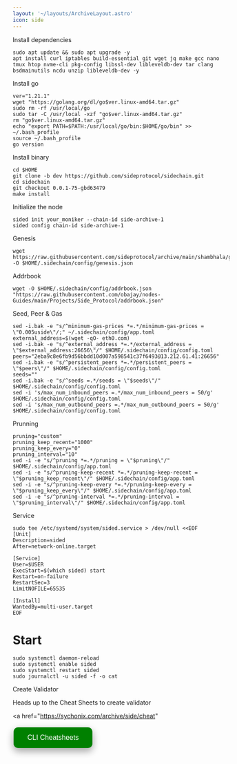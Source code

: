 ```yaml
---
layout: '~/layouts/ArchiveLayout.astro'
icon: side
---
```


 Install dependencies 

```
sudo apt update && sudo apt upgrade -y
apt install curl iptables build-essential git wget jq make gcc nano tmux htop nvme-cli pkg-config libssl-dev libleveldb-dev tar clang bsdmainutils ncdu unzip libleveldb-dev -y
```

 Install go
```
ver="1.21.1"
wget "https://golang.org/dl/go$ver.linux-amd64.tar.gz"
sudo rm -rf /usr/local/go
sudo tar -C /usr/local -xzf "go$ver.linux-amd64.tar.gz"
rm "go$ver.linux-amd64.tar.gz"
echo "export PATH=$PATH:/usr/local/go/bin:$HOME/go/bin" >> ~/.bash_profile
source ~/.bash_profile
go version
```

 Install binary

```
cd $HOME
git clone -b dev https://github.com/sideprotocol/sidechain.git
cd sidechain
git checkout 0.0.1-75-gbd63479
make install
```
 Initialize the node
```
sided init your_moniker --chain-id side-archive-1
sided config chain-id side-archive-1
```

 Genesis
```
wget https://raw.githubusercontent.com/sideprotocol/archive/main/shambhala/genesis.json -O $HOME/.sidechain/config/genesis.json
```
 Addrbook 
```
wget -O $HOME/.sidechain/config/addrbook.json "https://raw.githubusercontent.com/obajay/nodes-Guides/main/Projects/Side_Protocol/addrbook.json"
```
Seed, Peer & Gas
```
sed -i.bak -e "s/^minimum-gas-prices *=.*/minimum-gas-prices = \"0.005uside\"/;" ~/.sidechain/config/app.toml
external_address=$(wget -qO- eth0.com) 
sed -i.bak -e "s/^external_address *=.*/external_address = \"$external_address:26656\"/" $HOME/.sidechain/config/config.toml
peers="2eba9c8e6fb9d56bbdd10d007a598541c37f6493@13.212.61.41:26656"
sed -i.bak -e "s/^persistent_peers *=.*/persistent_peers = \"$peers\"/" $HOME/.sidechain/config/config.toml
seeds=""
sed -i.bak -e "s/^seeds =.*/seeds = \"$seeds\"/" $HOME/.sidechain/config/config.toml
sed -i 's/max_num_inbound_peers =.*/max_num_inbound_peers = 50/g' $HOME/.sidechain/config/config.toml
sed -i 's/max_num_outbound_peers =.*/max_num_outbound_peers = 50/g' $HOME/.sidechain/config/config.toml
```

 Prunning
```
pruning="custom"
pruning_keep_recent="1000"
pruning_keep_every="0"
pruning_interval="10"
sed -i -e "s/^pruning *=.*/pruning = \"$pruning\"/" $HOME/.sidechain/config/app.toml
sed -i -e "s/^pruning-keep-recent *=.*/pruning-keep-recent = \"$pruning_keep_recent\"/" $HOME/.sidechain/config/app.toml
sed -i -e "s/^pruning-keep-every *=.*/pruning-keep-every = \"$pruning_keep_every\"/" $HOME/.sidechain/config/app.toml
sed -i -e "s/^pruning-interval *=.*/pruning-interval = \"$pruning_interval\"/" $HOME/.sidechain/config/app.toml
```

 Service
```
sudo tee /etc/systemd/system/sided.service > /dev/null <<EOF
[Unit]
Description=sided
After=network-online.target

[Service]
User=$USER
ExecStart=$(which sided) start
Restart=on-failure
RestartSec=3
LimitNOFILE=65535

[Install]
WantedBy=multi-user.target
EOF
```

# Start
```
sudo systemctl daemon-reload
sudo systemctl enable sided
sudo systemctl restart sided
sudo journalctl -u sided -f -o cat
```

 Create Validator

Heads up to the Cheat Sheets to create validator

<a href="https://sychonix.com/archive/side/cheat" 
>
  <button style="background-color: green; border: none; color: white; padding: 15px 32px; text-align: center; text-decoration: none; display: inline-block; font-size: 16px; margin: 4px 2px; cursor: pointer; border-radius: 10px; box-shadow: 0 8px 16px 0 rgba(0,0,0,0.2), 0 6px 20px 0 rgba(0,0,0,0.19);" onmouseover="this.style.boxShadow='0 0 0 4px rgba(0,255,0,0.5)'" onmouseout="this.style.boxShadow='0 8px 16px 0 rgba(0,0,0,0.2), 0 6px 20px 0 rgba(0,0,0,0.19)'">CLI Cheatsheets</button>
</a>

